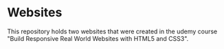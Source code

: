 # Websites

This repository holds two websites that were created in the udemy course "Build Responsive Real World Websites with HTML5 and CSS3".

